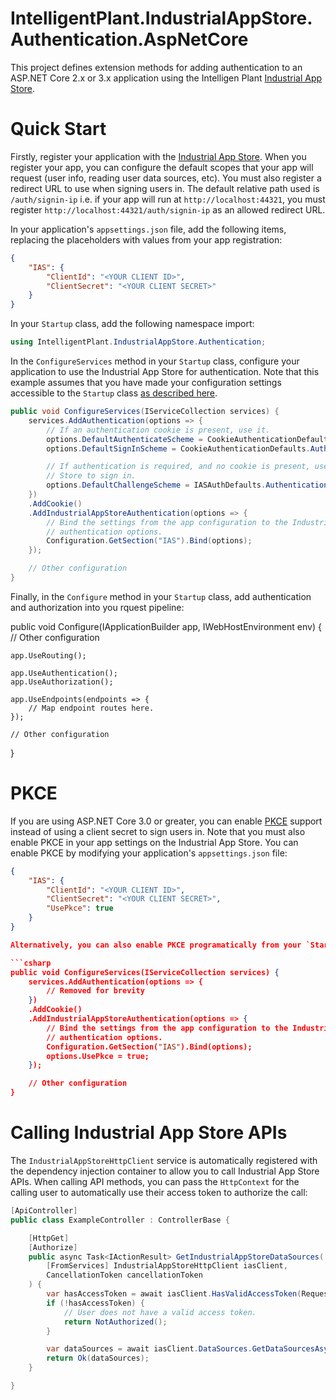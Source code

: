 ﻿# IntelligentPlant.IndustrialAppStore.Authentication.AspNetCore

This project defines extension methods for adding authentication to an ASP.NET Core 2.x or 3.x application using the Intelligen Plant [Industrial App Store](https://appstore.intelligentplant.com).


# Quick Start

Firstly, register your application with the [Industrial App Store](https://appstore.intelligentplant.com). When you register your app, you can configure the default scopes that your app will request (user info, reading user data sources, etc). You must also register a redirect URL to use when signing users in. The default relative path used is `/auth/signin-ip` i.e. if your app will run at `http://localhost:44321`, you must register `http://localhost:44321/auth/signin-ip` as an allowed redirect URL.

In your application's `appsettings.json` file, add the following items, replacing the placeholders with values from your app registration:

```json
{
    "IAS": {
        "ClientId": "<YOUR CLIENT ID>",
        "ClientSecret": "<YOUR CLIENT SECRET>"
    }
}
```

In your `Startup` class, add the following namespace import:

```csharp
using IntelligentPlant.IndustrialAppStore.Authentication;
```

In the `ConfigureServices` method in your `Startup` class, configure your application to use the Industrial App Store for authentication. Note that this example assumes that you have made your configuration settings accessible to the `Startup` class [as described here](https://docs.microsoft.com/en-us/aspnet/core/fundamentals/configuration#access-configuration-in-startup).

```csharp
public void ConfigureServices(IServiceCollection services) {
    services.AddAuthentication(options => {
        // If an authentication cookie is present, use it.
        options.DefaultAuthenticateScheme = CookieAuthenticationDefaults.AuthenticationScheme;
        options.DefaultSignInScheme = CookieAuthenticationDefaults.AuthenticationScheme;

        // If authentication is required, and no cookie is present, use the Industrial App 
        // Store to sign in.
        options.DefaultChallengeScheme = IASAuthDefaults.AuthenticationScheme;
    })
    .AddCookie()
    .AddIndustrialAppStoreAuthentication(options => {
        // Bind the settings from the app configuration to the Industrial App Store 
        // authentication options.
        Configuration.GetSection("IAS").Bind(options);
    });

    // Other configuration
}
```

Finally, in the `Configure` method in your `Startup` class, add authentication and authorization into you rquest pipeline:

public void Configure(IApplicationBuilder app, IWebHostEnvironment env) {
    // Other configuration

    app.UseRouting();

    app.UseAuthentication();
    app.UseAuthorization();

    app.UseEndpoints(endpoints => {
        // Map endpoint routes here.
    });

    // Other configuration
}


# PKCE

If you are using ASP.NET Core 3.0 or greater, you can enable [PKCE](https://oauth.net/2/pkce/) support instead of using a client secret to sign users in. Note that you must also enable PKCE in your app settings on the Industrial App Store. You can enable PKCE by modifying your application's `appsettings.json` file:

```json
{
    "IAS": {
        "ClientId": "<YOUR CLIENT ID>",
        "ClientSecret": "<YOUR CLIENT SECRET>",
        "UsePkce": true
    }
} 

Alternatively, you can also enable PKCE programatically from your `Startup` class:

```csharp
public void ConfigureServices(IServiceCollection services) {
    services.AddAuthentication(options => {
        // Removed for brevity
    })
    .AddCookie()
    .AddIndustrialAppStoreAuthentication(options => {
        // Bind the settings from the app configuration to the Industrial App Store 
        // authentication options.
        Configuration.GetSection("IAS").Bind(options);
        options.UsePkce = true;
    });

    // Other configuration
}
```

# Calling Industrial App Store APIs

The `IndustrialAppStoreHttpClient` service is automatically registered with the dependency injection container to allow you to call Industrial App Store APIs. When calling API methods, you can pass the `HttpContext` for the calling user to automatically use their access token to authorize the call:

```csharp
[ApiController]
public class ExampleController : ControllerBase {

    [HttpGet]
    [Authorize]
    public async Task<IActionResult> GetIndustrialAppStoreDataSources(
        [FromServices] IndustrialAppStoreHttpClient iasClient,
        CancellationToken cancellationToken
    ) {
        var hasAccessToken = await iasClient.HasValidAccessToken(Request.HttpContext);
        if (!hasAccessToken) {
            // User does not have a valid access token.
            return NotAuthorized();
        }

        var dataSources = await iasClient.DataSources.GetDataSourcesAsync(Request.HttpContext, cancellationToken);
        return Ok(dataSources);
    }

}
```
